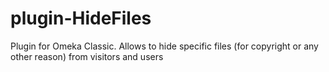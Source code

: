 # plugin-HideFiles
Plugin for Omeka Classic. Allows to hide specific files (for copyright or any other reason) from visitors and users
